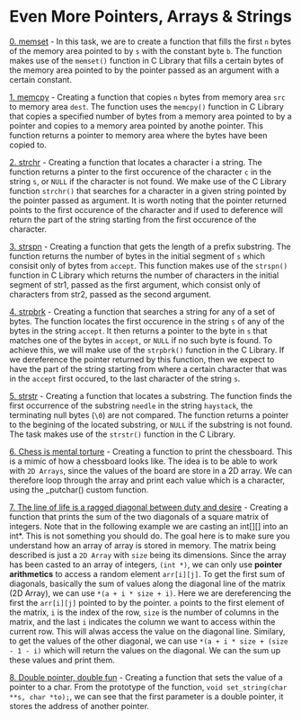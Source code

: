 # Even More Pointers, Arrays & Strings

[0. memset](./0-memset.c) - In this task, we are to create a function that fills the first `n` bytes of the memory area pointed to by `s` with the constant byte `b`. The function makes use of the `memset()` function in C Library that fills a certain bytes of the memory area pointed to by the pointer passed as an argument with a certain constant.

[1. memcpy](./1-memcpy.c) - Creating a function that copies `n` bytes from memory area `src` to memory area `dest`. The function uses the `memcpy()` function in C Library that copies a specified number of bytes from a memory area pointed to by a pointer and copies to a memory area pointed by anothe pointer. This function returns a pointer to memory area where the bytes have been copied to.

[2. strchr](./2-strchr.c) - Creating a function that locates a character i a string. The function returns a pinter to the first occurence of the character `c` in the string `s`, or `NULL` if the character is not found. We make use of the C Library function `strchr()` that searches for a character in a given string pointed by the pointer passed as argument. It is worth noting that the pointer returned points to the first occurence of the character and if used to deference will return the part of the string starting from the first occurence of the character.

[3. strspn](./3-strspn.c) - Creating a function that gets the length of a prefix substring. The function returns the number of bytes in the initial segment of `s` which consisit only of bytes from `accept`. This function makes use of the `strspn()` function in C Library which returns the number of characters in the initial segment of str1, passed as the first argument, which consist only of characters from str2, passed as the second argument.

[4. strpbrk](./4-strpbrk.c) - Creating a function that searches a string for any of a set of bytes. The function locates the first occurence in the string `s` of any of the bytes in the string `accept`. It then returns a pointer to the byte in `s` that matches one of the bytes in `accept`, or `NULL` if no such byte is found. To achieve this, we will make use of the `strpbrk()` function in the C Library. If we dereference the pointer returned by this function, then we expect to have the part of the string starting from where a certain character that was in the `accept` first occured, to the last character of the string `s`.

[5. strstr](./5-strstr.c) - Creating a function that locates a substring. The function finds the first occurrence of the substring `needle` in the string `haystack`, the terminating null bytes (`\0`) are not compared. The function returns a pointer to the begining of the located substring, or `NULL` if the substring is not found. The task makes use of the `strstr()` function in the C Library.

[6. Chess is mental torture](./7-print_chessboard.c) - Creating a function to print the chessboard. This is a mimic of how a chessboard looks like. The idea is to be able to work with `2D Arrays`, since the values of the board are store in a 2D array. We can therefore loop through the array and print each value which is a character, using the _putchar() custom function.

[7. The line of life is a ragged diagonal between duty and desire](./8-print_diagsums.c) - Creating a function that prints the sum of the two diagonals of a square matrix of integers. Note that in the following example we are casting an int[][] into an int*. This is not something you should do. The goal here is to make sure you understand how an array of array is stored in memory. The matrix being described is just a `2D Array` with `size` being its dimensions. Since the array has been casted to an array of integers, `(int *)`, we can only use **pointer arithmetics** to access a random element `arr[i][j]`. To get the first sum of diagonals, basically the sum of values along the diagonal line of the matrix (2D Array), we can use `*(a + i * size + i)`. Here we are dereferencing the first the `arr[i][j]` pointed to by the pointer. `a` points to the first element of the matrix, `i` is the index of the row, `size` is the number of columns in the matrix, and the last `i` indicates the column we want to access within the current row. This will alwas access the value on the diagonal line. Similary, to get the values of the other diagonal, we can use `*(a + i * size + (size - 1 - i)` which will return the values on the diagonal. We can the sum up these values and print them.


[8. Double pointer, double fun](./100-set_string.c) - Creating a function that sets the value of a pointer to a char. From the prototype of the function, `void set_string(char **s, char *to);`, we can see that the first parameter is a double pointer, it stores the address of another pointer. 
